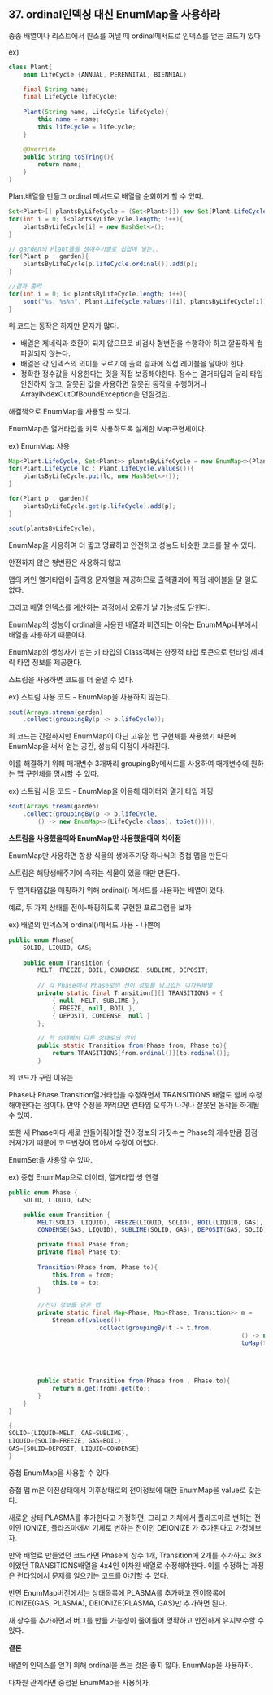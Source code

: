 ## 37. ordinal인덱싱 대신 EnumMap을 사용하라

종종 배열이나 리스트에서 원소를 꺼낼 때 ordinal메서드로 인덱스를 얻는 코드가 있다

ex)

```java
class Plant{
	enum LifeCycle {ANNUAL, PERENNITAL, BIENNIAL}

	final String name;
	final LifeCycle lifeCycle;
	
	Plant(String name, LifeCycle lifeCycle){
		this.name = name;
		this.lifeCycle = lifeCycle;
	}

	@Override
	public String toSTring(){
		return name;
	}
}
```

Plant배열을 만들고 ordinal 메서드로 배열을 순회하게 할 수 있따.

```java
Set<Plant>[] plantsByLifeCycle = (Set<Plant>[]) new Set[Plant.LifeCycle.values().length];
for(int i = 0; i<plantsByLifeCycle.length; i++){
	plantsByLifeCycle[i] = new HashSet<>();
}

// garden의 Plant들을 생애주기별로 집합에 넣는..
for(Plant p : garden){
	plantsByLifeCycle[p.lifeCycle.ordinal()].add(p);
}

//결과 출력
for(int i = 0; i< plantsByLifeCycle.length; i++){
	sout("%s: %s%n", Plant.LifeCycle.values()[i], plantsByLifeCycle[i]);
}
```

위 코드는 동작은 하지만 문자가 많다.

- 배열은 제네릭과 호환이 되지 않으므로 비검사 형변환을 수행햐야 하고 깔끔하게 컴파일되지 않는다.
- 배열은 각 인덱스의 의미를 모르기에 출력 결과에 직접 레이블을 달아야 한다.
- 정확한 정수값을 사용한다는 것을 직접 보증해야한다. 정수는 열거타입과 달리 타입안전하지 않고, 잘못된 값을 사용하면 잘못된 동작을 수행하거나 ArrayINdexOutOfBoundException을 던질것임.

해결책으로 EnumMap을 사용할 수 있다.

EnumMap은 열거타입을 키로 사용하도록 설계한 Map구현체이다.

ex) EnumMap 사용

```java
Map<Plant.LifeCycle, Set<Plant>> plantsByLifeCycle = new EnumMap<>(Plant.LifeCycle.class);
for(Plant.LifeCycle lc : Plant.LifeCycle.values()){
	plantsByLifeCycle.put(lc, new HashSet<>());
}

for(Plant p : garden){
	plantsByLifeCycle.get(p.lifeCycle).add(p);
}

sout(plantsByLifeCycle);
```

EnumMap을 사용하여 더 짧고 명료하고 안전하고 성능도 비슷한 코드를 짤 수 있다.

안전하지 않은 형변환은 사용하지 않고

맵의 키인 열거타입이 출력용 문자열을 제공하므로 출력결과에 직접 레이블을 달 일도 없다.

그리고 배열 인덱스를 계산하는 과정에서 오류가 날 가능성도 닫힌다.

EnumMap의 성능이 ordinal을 사용한 배열과 비견되는 이유는 EnumMAp내부에서 배열을 사용하기 때문이다.

EnumMap의 생성자가 받는 키 타입의 Class객체는 한정적 타입 토큰으로 런타임 제네릭 타입 정보를 제공한다.

스트림을 사용하면 코드를 더 줄일 수 있다.

ex) 스트림 사용 코드 - EnumMap을 사용하지 않는다.

```java
sout(Arrays.stream(garden)
	.collect(groupingBy(p -> p.lifeCycle));
```

위 코드는 간결하지만 EnumMap이 아닌 고유한 맵 구현체를 사용했기 때문에
EnumMap을 써서 얻는 공간, 성능의 이점이 사라진다.

이를 해결하기 위해 매개변수 3개짜리 groupingBy메서드를 사용하여 매개변수에 원하는 맵 구현체를 명시할 수 있따.

ex) 스트림 사용 코드 - EnumMap을 이용해 데이터와 열거 타입 매핑

```java
sout(Arrays.tream(garden)
	.collect(groupingBy(p -> p.lifeCycle,
		() -> new EnumMap<>(LifeCycle.class). toSet())));
```

**스트림을 사용했을때와 EnumMap만 사용했을때의 차이점**

EnumMap만 사용하면 항상 식물의 생애주기당 하나씩의 중첩 맵을 만든다

스트림은 해당생애주기에 속하는 식물이 있을 때만 만든다.

두 열거타입값을 매핑하기 위해 ordinal() 메서드를 사용하는 배열이 있다.

예로, 두 가지 상태를 전이-매핑하도록 구현한 프로그램을 보자

ex) 배열의 인덱스에 ordinal()메서드 사용 - 나쁜예

```java
public enum Phase{
	SOLID, LIQUID, GAS;
	
	public enum Transition {
		MELT, FREEZE, BOIL, CONDENSE, SUBLIME, DEPOSIT;
	
		// 각 Phase에서 Phase로의 전이 정보를 담고있는 이차원배열
		private static final Transition[][] TRANSITIONS = {
			{ null, MELT, SUBLIME },
			{ FREEZE, null, BOIL },
			{ DEPOSIT, CONDENSE, null }
		};

		// 한 상태에서 다른 상태로의 전이
		public static Transition from(Phase from, Phase to){
			return TRANSITIONS[from.ordinal()][to.rodinal()];
		}
```

위 코드가 구린 이유는

Phase나 Phase.Transition열거타입을 수정하면서 TRANSITIONS 배열도 함께 수정해야한다는 점이다. 만약 수정을 까먹으면 런타임 오류가 나거나 잘못된 동작을 하게될 수 있따.

또한 새 Phase마다 새로 만들어줘야할 전이정보의 가짓수는 Phase의 개수만큼 점점 커져가기 때문에 코드변경이 많아서 수정이 어렵다.

EnumSet을 사용할 수 있따.

ex) 중첩 EnumMap으로 데이터, 열거타입 쌍 연결

```java
public enum Phase {
	SOLID, LIQUID, GAS;

	public enum Transition {
		MELT(SOLID, LIQUID), FREEZE(LIQUID, SOLID), BOIL(LIQUID, GAS),
		CONDENSE(GAS, LIQUID), SUBLIME(SOLID, GAS), DEPOSIT(GAS, SOLID);

		private final Phase from;
		private final Phase to;
	
		Transition(Phase from, Phase to){
			this.from = from;
			this.to = to;
		}
		
		//전이 정보를 담은 맵
		private static final Map<Phase, Map<Phase, Transition>> m = 
			Stream.of(values())
						.collect(groupingBy(t -> t.from,
																() -> new EnumMap<>(Phase.class),
																toMap(t -> t.to,
																			t -> t,
																			(x, y) -> y,
																			() -> new EnumMap<>(Phase.class))));
	
		public static Transition from(Phase from , Phase to){
			return m.get(from).get(to);
		}
	}
}
```

```java
{
SOLID={LIQUID=MELT, GAS=SUBLIME}, 
LIQUID={SOLID=FREEZE, GAS=BOIL}, 
GAS={SOLID=DEPOSIT, LIQUID=CONDENSE}
}
```

중첩 EnumMap을 사용할 수 있다.

중첩 맵 m은 이전상태에서 이후상태로의 전이정보에 대한 EnumMap을 value로 갖는다.

새로운 상태 PLASMA를 추가한다고 가정하면,
그리고 기체에서 플라즈마로 변하는 전이인 IONIZE, 플라즈마에서 기체로 변하는 전이인 DEIONIZE 가 추가된다고 가정해보자.

만약 배열로 만들었던 코드라면 Phase에 상수 1개, Transition에 2개를 추가하고 3x3이었던 TRANSITIONS배열을 4x4인 이차원 배열로 수정해야한다. 이를 수정하는 과정은 런타임에서 문제를 일으키는 코드를 야기할 수 있다.

반면 EnumMap버전에서는 상태목록에 PLASMA를 추가하고 전이목록에 IONIZE(GAS, PLASMA), DEIONIZE(PLASMA, GAS)만 추가하면 된다.

새 상수를 추가하면서 버그를 만들 가능성이 줄어들어 명확하고 안전하게 유지보수할 수 있다.

**결론**

배열의 인덱스를 얻기 위해 ordinal을 쓰는 것은 좋지 않다. EnumMap을 사용하자.

다차원 관계라면 중첩된 EnumMap을 사용하자.